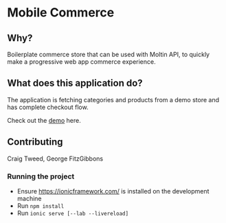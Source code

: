 # Mobile Commerce

## Why?
Boilerplate commerce store that can be used with Moltin API, to quickly make a progressive web app commerce experience.

## What does this application do?
The application is fetching categories and products from a demo store and has complete checkout flow.

Check out the [demo](https://evening-peak-15305.herokuapp.com/#/home) here.
 
## Contributing
Craig Tweed, George FitzGibbons

### Running the project
 - Ensure https://ionicframework.com/ is installed on the development machine
 - Run `npm install`
 - Run `ionic serve [--lab --livereload]`
